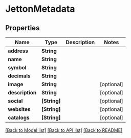 # JettonMetadata

## Properties
Name | Type | Description | Notes
------------ | ------------- | ------------- | -------------
**address** | **String** |  | 
**name** | **String** |  | 
**symbol** | **String** |  | 
**decimals** | **String** |  | 
**image** | **String** |  | [optional] 
**description** | **String** |  | [optional] 
**social** | **[String]** |  | [optional] 
**websites** | **[String]** |  | [optional] 
**catalogs** | **[String]** |  | [optional] 

[[Back to Model list]](../README.md#documentation-for-models) [[Back to API list]](../README.md#documentation-for-api-endpoints) [[Back to README]](../README.md)


